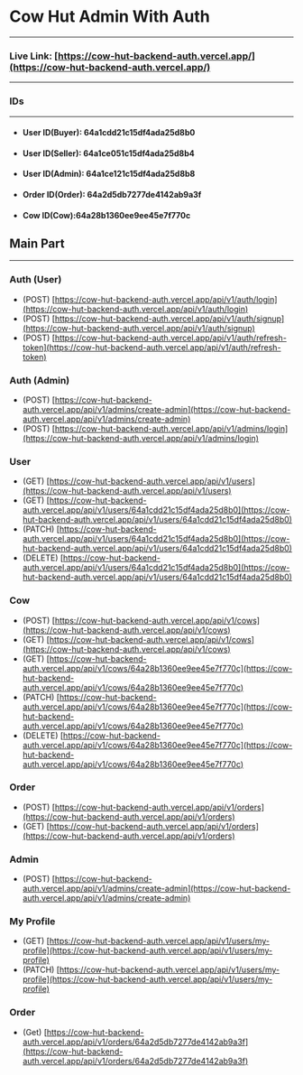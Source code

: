 # Cow Hut Admin With Auth
***

### Live Link: [https://cow-hut-backend-auth.vercel.app/](https://cow-hut-backend-auth.vercel.app/)

***

### IDs
***

* #### User ID(Buyer): 64a1cdd21c15df4ada25d8b0
* #### User ID(Seller): 64a1ce051c15df4ada25d8b4
* #### User ID(Admin): 64a1ce121c15df4ada25d8b8
* #### Order ID(Order): 64a2d5db7277de4142ab9a3f
* #### Cow ID(Cow):64a28b1360ee9ee45e7f770c

## Main Part
***

### Auth (User)

* (POST) [https://cow-hut-backend-auth.vercel.app/api/v1/auth/login](https://cow-hut-backend-auth.vercel.app/api/v1/auth/login)
* (POST) [https://cow-hut-backend-auth.vercel.app/api/v1/auth/signup](https://cow-hut-backend-auth.vercel.app/api/v1/auth/signup)
* (POST) [https://cow-hut-backend-auth.vercel.app/api/v1/auth/refresh-token](https://cow-hut-backend-auth.vercel.app/api/v1/auth/refresh-token)


### Auth (Admin)

* (POST) [https://cow-hut-backend-auth.vercel.app/api/v1/admins/create-admin](https://cow-hut-backend-auth.vercel.app/api/v1/admins/create-admin)
* (POST) [https://cow-hut-backend-auth.vercel.app/api/v1/admins/login](https://cow-hut-backend-auth.vercel.app/api/v1/admins/login)


### User

* (GET) [https://cow-hut-backend-auth.vercel.app/api/v1/users](https://cow-hut-backend-auth.vercel.app/api/v1/users)
* (GET) [https://cow-hut-backend-auth.vercel.app/api/v1/users/64a1cdd21c15df4ada25d8b0](https://cow-hut-backend-auth.vercel.app/api/v1/users/64a1cdd21c15df4ada25d8b0)
* (PATCH) [https://cow-hut-backend-auth.vercel.app/api/v1/users/64a1cdd21c15df4ada25d8b0](https://cow-hut-backend-auth.vercel.app/api/v1/users/64a1cdd21c15df4ada25d8b0)
* (DELETE) [https://cow-hut-backend-auth.vercel.app/api/v1/users/64a1cdd21c15df4ada25d8b0](https://cow-hut-backend-auth.vercel.app/api/v1/users/64a1cdd21c15df4ada25d8b0)



### Cow

* (POST) [https://cow-hut-backend-auth.vercel.app/api/v1/cows](https://cow-hut-backend-auth.vercel.app/api/v1/cows)
* (GET) [https://cow-hut-backend-auth.vercel.app/api/v1/cows](https://cow-hut-backend-auth.vercel.app/api/v1/cows)
* (GET) [https://cow-hut-backend-auth.vercel.app/api/v1/cows/64a28b1360ee9ee45e7f770c](https://cow-hut-backend-auth.vercel.app/api/v1/cows/64a28b1360ee9ee45e7f770c)
* (PATCH) [https://cow-hut-backend-auth.vercel.app/api/v1/cows/64a28b1360ee9ee45e7f770c](https://cow-hut-backend-auth.vercel.app/api/v1/cows/64a28b1360ee9ee45e7f770c)
* (DELETE) [https://cow-hut-backend-auth.vercel.app/api/v1/cows/64a28b1360ee9ee45e7f770c](https://cow-hut-backend-auth.vercel.app/api/v1/cows/64a28b1360ee9ee45e7f770c)



### Order 

* (POST) [https://cow-hut-backend-auth.vercel.app/api/v1/orders](https://cow-hut-backend-auth.vercel.app/api/v1/orders)
* (GET) [https://cow-hut-backend-auth.vercel.app/api/v1/orders](https://cow-hut-backend-auth.vercel.app/api/v1/orders)




### Admin

* (POST) [https://cow-hut-backend-auth.vercel.app/api/v1/admins/create-admin](https://cow-hut-backend-auth.vercel.app/api/v1/admins/create-admin)


### My Profile

* (GET) [https://cow-hut-backend-auth.vercel.app/api/v1/users/my-profile](https://cow-hut-backend-auth.vercel.app/api/v1/users/my-profile)
* (PATCH) [https://cow-hut-backend-auth.vercel.app/api/v1/users/my-profile](https://cow-hut-backend-auth.vercel.app/api/v1/users/my-profile)


### Order 

* (Get) [https://cow-hut-backend-auth.vercel.app/api/v1/orders/64a2d5db7277de4142ab9a3f](https://cow-hut-backend-auth.vercel.app/api/v1/orders/64a2d5db7277de4142ab9a3f)